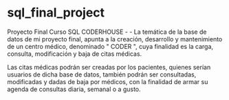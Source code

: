 # sql_final_project
Proyecto Final Curso SQL CODERHOUSE - -
La temática de la base de datos de mi proyecto final, apunta a la creación, desarrollo y mantenimiento de un centro médico, denominado " CODER ", 
cuya finalidad es la carga, consulta, modificación y baja de citas médicas.

Las citas médicas podrán ser creadas por los pacientes, quienes serían usuarios de dicha base de datos, también
podrán ser consultadas, modificadas y dadas de baja por médicos, con la finalidad de armar su agenda de consultas
diaria, semanal o a gusto.
